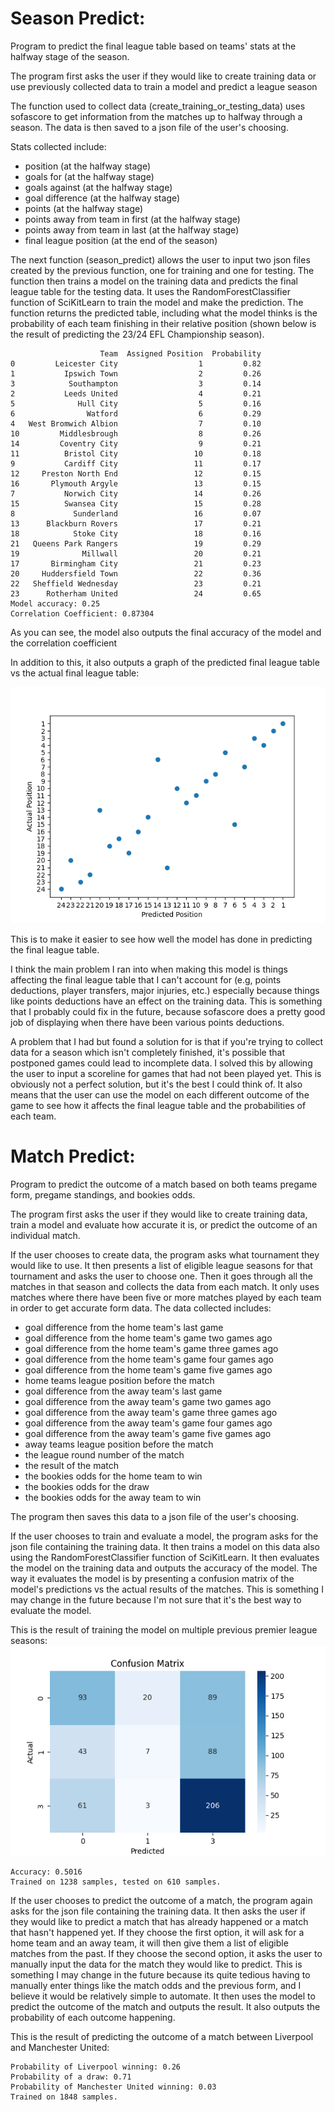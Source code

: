 # Season Predict:

Program to predict the final league table based on teams' stats at the halfway stage of the season.

The program first asks the user if they would like to create training data or use previously collected
data to train a model and predict a league season

The function used to collect data (create_training_or_testing_data) uses sofascore to get information 
from the matches up to halfway through a season. The data is then saved to a json file of the user's 
choosing.

Stats collected include:
- position (at the halfway stage)
- goals for (at the halfway stage)
- goals against (at the halfway stage)
- goal difference (at the halfway stage)
- points (at the halfway stage)
- points away from team in first (at the halfway stage)
- points away from team in last (at the halfway stage)
- final league position (at the end of the season)

The next function (season_predict) allows the user to input two json files created by the previous
function, one for training and one for testing. The function then trains a model on the training data
and predicts the final league table for the testing data. It uses the RandomForestClassifier function 
of SciKitLearn to train the model and make the prediction. The function returns the predicted table, 
including what the model thinks is the probability of each team finishing in their relative position 
(shown below is the result of predicting the 23/24 EFL Championship season).
```
                    Team  Assigned Position  Probability
0         Leicester City                  1         0.82
1           Ipswich Town                  2         0.26
3            Southampton                  3         0.14
2           Leeds United                  4         0.21
5              Hull City                  5         0.16
6                Watford                  6         0.29
4   West Bromwich Albion                  7         0.10
10         Middlesbrough                  8         0.26
14         Coventry City                  9         0.21
11          Bristol City                 10         0.18
9           Cardiff City                 11         0.17
12     Preston North End                 12         0.15
16       Plymouth Argyle                 13         0.15
7           Norwich City                 14         0.26
15          Swansea City                 15         0.28
8             Sunderland                 16         0.07
13      Blackburn Rovers                 17         0.21
18            Stoke City                 18         0.16
21   Queens Park Rangers                 19         0.29
19              Millwall                 20         0.21
17       Birmingham City                 21         0.23
20     Huddersfield Town                 22         0.36
22   Sheffield Wednesday                 23         0.21
23      Rotherham United                 24         0.65
Model accuracy: 0.25
Correlation Coefficient: 0.87304
```
As you can see, the model also outputs the final accuracy of the model and the correlation coefficient

In addition to this, it also outputs a graph of the predicted final league table vs the actual final 
league table:

![img.png](img.png)

This is to make it easier to see how well the model has done in predicting the final league table.

I think the main problem I ran into when making this model is things affecting the final league table 
that I can't account for (e.g, points deductions, player transfers, major injuries, etc.) especially
because things like points deductions have an effect on the training data. This is something that I
probably could fix in the future, because sofascore does a pretty good job of displaying when there
have been various points deductions.

A problem that I had but found a solution for is that if you're trying to collect data for a season 
which isn't completely finished, it's possible that postponed games could lead to incomplete data. I 
solved this by allowing the user to input a scoreline for games that had not been played yet. This is 
obviously not a perfect solution, but it's the best I could think of. It also means that the user can
use the model on each different outcome of the game to see how it affects the final league table and 
the probabilities of each team.

# Match Predict:

Program to predict the outcome of a match based on both teams pregame form, pregame standings, and 
bookies odds.

The program first asks the user if they would like to create training data, train a model and evaluate
how accurate it is, or predict the outcome of an individual match.

If the user chooses to create data, the program asks what tournament they would like to use. It then
presents a list of eligible league seasons for that tournament and asks the user to choose one.
Then it goes through all the matches in that season and collects the data from each match. It only
uses matches where there have been five or more matches played by each team in order to get accurate
form data. The data collected includes:

- goal difference from the home team's last game
- goal difference from the home team's game two games ago
- goal difference from the home team's game three games ago
- goal difference from the home team's game four games ago
- goal difference from the home team's game five games ago
- home teams league position before the match
- goal difference from the away team's last game
- goal difference from the away team's game two games ago
- goal difference from the away team's game three games ago
- goal difference from the away team's game four games ago
- goal difference from the away team's game five games ago
- away teams league position before the match
- the league round number of the match
- the result of the match
- the bookies odds for the home team to win
- the bookies odds for the draw
- the bookies odds for the away team to win

The program then saves this data to a json file of the user's choosing.

If the user chooses to train and evaluate a model, the program asks for the json file containing the 
training data. It then trains a model on this data also using the RandomForestClassifier function of 
SciKitLearn. It then evaluates the model on the training data and outputs the accuracy of the model.
The way it evaluates the model is by presenting a confusion matrix of the model's predictions vs the
actual results of the matches. This is something I may change in the future because I'm not sure that
it's the best way to evaluate the model.

This is the result of training the model on multiple previous premier league seasons:
![img_1.png](img_1.png)
```
Accuracy: 0.5016
Trained on 1238 samples, tested on 610 samples.
```

If the user chooses to predict the outcome of a match, the program again asks for the json file 
containing the training data. It then asks the user if they would like to predict a match that has 
already happened or a match that hasn't happened yet. If they choose the first option, it will ask for
a home team and an away team, it will then give them a list of eligible matches from the past. If they 
choose the second option, it asks the user to manually input the data for the match they would like to 
predict. This is something I may change in the future because its quite tedious having to manually 
enter things like the match odds and the previous form, and I believe it would be relatively simple
to automate. It then uses the model to predict the outcome of the match and outputs the result. 
It also outputs the probability of each outcome happening.

This is the result of predicting the outcome of a match between Liverpool and Manchester United:
```
Probability of Liverpool winning: 0.26
Probability of a draw: 0.71
Probability of Manchester United winning: 0.03
Trained on 1848 samples.
```